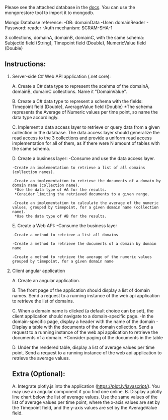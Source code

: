 Please see the attached database in the [docs](/docs/domainData).
You can use the mongorestore tool to import it to mongodb.

Mongo Database reference:
-DB: domainData
-User: domainReader
-Password: reader
-Auth mechanism: SCRAM-SHA-1

3 collections, domainA, domainB, domainC, with the same schema:
   SubjectId field (String),
   Timepoint field (Double), 
   NumericValue field (Double)

## Instructions: ##

1. Server-side C# Web API application (.net core):


   A. Create a C# data type to represent the scehma of the domainA, domainB, domainC collections. Name it "DomainValue".


   B. Create a C# data type to represent a schema with the fields:
       Timepoint field (Double), 
       AverageValue field (Double)
       *The schema represents the Average of Numeric values per time point, so name the data type accordingly.


   C. Implement a data access layer to retrieve or query data from a given collection in the database. 
      The data access layer should generalize the read access to the 3 collections and provide a uniform read access implementation for all of them, 
      as if there were N amount of tables with the same schema.


   D. Create a business layer:
       -Consume and use the data access layer.

       -Create an implementation to retrieve a list of all domains (collection names).

       -Create an implementation to retrieve the documents of a domain by domain name (collection name). 
        *Use the data type of #A for the results.
        *Consider limiting the retrieved documents to a given range.
       
       -Create an implementation to calculate the average of the numeric values, grouped by timepoint, for a given domain name (collection name).
        *Use the data type of #B for the results.


   E. Create a Web API:
       -Consume the business layer

       -Create a method to retrieve a list all domains

       -Create a method to retrieve the documents of a domain by domain name

       -Create a method to retrieve the average of the numeric values grouped by timepoint, for a given domain name




2. Client angular application 


   A. Create an angular application.


   B. The front page of the application should display a list of domain names. 
       Send a request to a running instance of the web api application to retrieve the list of domains.


   C. When a domain name is clicked (a default choice can be set), the client application should navigate to a domain-specific page.
       -In the domain-specific page, display a header with the name of the domain
       -Display a table with the documents of the domain collection. Send a request to a running instance of the web api application to retrieve the documents of a domain.
        *Consider paging of the documents in the table


   D. Under the rendered table, display a list of average values per time point. Send a request to a running instance of the web api application to retrieve the average values.



   ## Extra (Optional):
   A. Integrate plotly.js into the application (https://plot.ly/javascript/). You may use an angular component if you find one online.
   B. Display a plotly line chart below the list of average values.
       Use the same values of the list of average values per time point, where the x-axis values are set by the Timepoint field,
       and the y-axis values are set by the AverageValue field.
   
